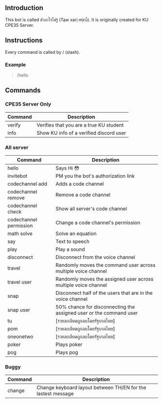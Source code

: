 
<h2>Introduction</h2>
This bot is called ตัวอะไรไม่รู้ (Tạw xarị mị̀rū̂). It is originally created for KU CPE35 Server.
<h2>Instructions</h2>
Every command is called by / (slash).

<h3>Example</h3>

> /hello


<h2>Commands</h2>

<h3>CPE35 Server Only</h3>

|Command  | Description |
|--|--|
|verify|Verifies that you are a true KU student|
|info|Show KU info of a verified discord user|


<h3>All server</h3>

|Command  | Description |
|--|--|
| hello | Says Hi :flushed: |
|invitebot|PM you the bot's authorization link|
|codechannel add|Adds a code channel|
|codechannel remove|Remove a code channel|
|codechannel check|Show all server's code channel|
|codechannel permission|Change a code channel's permission|
|math solve|Solve an equation|
|say|Text to speech|
|play|Play a sound|
|disconnect|Disconnect from the voice channel|
|travel|Randomly moves the command user across multiple voice channel|
|travel user|Randomly moves the assigned user across multiple voice channel|
|snap|Disconnect half of the users that are in the voice channel|
|snap user|50% chance for disconnecting the assigned user or the command user|
|tu|[รายละเอียดถูกลบโดยรัฐบาลไทย]|
|pom|[รายละเอียดถูกลบโดยรัฐบาลไทย]|
|oneonetwo|[รายละเอียดถูกลบโดยรัฐบาลไทย]|
|poker|Plays poker|
|pog|Plays pog|


<h3>Buggy</h3>

|Command  | Description |
|--|--|
|change|Change keyboard layout between TH/EN for the lastest message|




